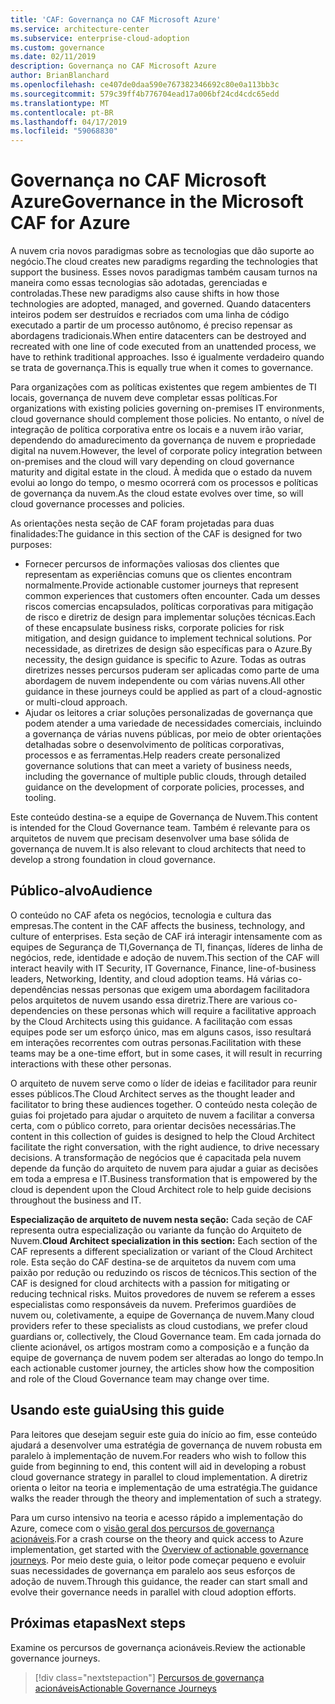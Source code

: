 ```yaml
---
title: 'CAF: Governança no CAF Microsoft Azure'
ms.service: architecture-center
ms.subservice: enterprise-cloud-adoption
ms.custom: governance
ms.date: 02/11/2019
description: Governança no CAF Microsoft Azure
author: BrianBlanchard
ms.openlocfilehash: ce407de0daa590e767382346692c80e0a113bb3c
ms.sourcegitcommit: 579c39ff4b776704ead17a006bf24cd4cdc65edd
ms.translationtype: MT
ms.contentlocale: pt-BR
ms.lasthandoff: 04/17/2019
ms.locfileid: "59068830"
---
```

# <a name="governance-in-the-microsoft-caf-for-azure"></a><span data-ttu-id="7bbd4-103">Governança no CAF Microsoft Azure</span><span class="sxs-lookup"><span data-stu-id="7bbd4-103">Governance in the Microsoft CAF for Azure</span></span>

<span data-ttu-id="7bbd4-104">A nuvem cria novos paradigmas sobre as tecnologias que dão suporte ao negócio.</span><span class="sxs-lookup"><span data-stu-id="7bbd4-104">The cloud creates new paradigms regarding the technologies that support the business.</span></span> <span data-ttu-id="7bbd4-105">Esses novos paradigmas também causam turnos na maneira como essas tecnologias são adotadas, gerenciadas e controladas.</span><span class="sxs-lookup"><span data-stu-id="7bbd4-105">These new paradigms also cause shifts in how those technologies are adopted, managed, and governed.</span></span> <span data-ttu-id="7bbd4-106">Quando datacenters inteiros podem ser destruídos e recriados com uma linha de código executado a partir de um processo autônomo, é preciso repensar as abordagens tradicionais.</span><span class="sxs-lookup"><span data-stu-id="7bbd4-106">When entire datacenters can be destroyed and recreated with one line of code executed from an unattended process, we have to rethink traditional approaches.</span></span> <span data-ttu-id="7bbd4-107">Isso é igualmente verdadeiro quando se trata de governança.</span><span class="sxs-lookup"><span data-stu-id="7bbd4-107">This is equally true when it comes to governance.</span></span>

<span data-ttu-id="7bbd4-108">Para organizações com as políticas existentes que regem ambientes de TI locais, governança de nuvem deve completar essas políticas.</span><span class="sxs-lookup"><span data-stu-id="7bbd4-108">For organizations with existing policies governing on-premises IT environments, cloud governance should complement those policies.</span></span> <span data-ttu-id="7bbd4-109">No entanto, o nível de integração de política corporativa entre os locais e a nuvem irão variar, dependendo do amadurecimento da governança de nuvem e propriedade digital na nuvem.</span><span class="sxs-lookup"><span data-stu-id="7bbd4-109">However, the level of corporate policy integration between on-premises and the cloud will vary depending on cloud governance maturity and digital estate in the cloud.</span></span> <span data-ttu-id="7bbd4-110">À medida que o estado da nuvem evolui ao longo do tempo, o mesmo ocorrerá com os processos e políticas de governança da nuvem.</span><span class="sxs-lookup"><span data-stu-id="7bbd4-110">As the cloud estate evolves over time, so will cloud governance processes and policies.</span></span>

<span data-ttu-id="7bbd4-111">As orientações nesta seção de CAF foram projetadas para duas finalidades:</span><span class="sxs-lookup"><span data-stu-id="7bbd4-111">The guidance in this section of the CAF is designed for two purposes:</span></span>

* <span data-ttu-id="7bbd4-112">Fornecer percursos de informações valiosas dos clientes que representam as experiências comuns que os clientes encontram normalmente.</span><span class="sxs-lookup"><span data-stu-id="7bbd4-112">Provide actionable customer journeys that represent common experiences that customers often encounter.</span></span> <span data-ttu-id="7bbd4-113">Cada um desses riscos comercias encapsulados, políticas corporativas para mitigação de risco e diretriz de design para implementar soluções técnicas.</span><span class="sxs-lookup"><span data-stu-id="7bbd4-113">Each of these encapsulate business risks, corporate policies for risk mitigation, and design guidance to implement technical solutions.</span></span> <span data-ttu-id="7bbd4-114">Por necessidade, as diretrizes de design são específicas para o Azure.</span><span class="sxs-lookup"><span data-stu-id="7bbd4-114">By necessity, the design guidance is specific to Azure.</span></span> <span data-ttu-id="7bbd4-115">Todas as outras diretrizes nesses percursos puderam ser aplicadas como parte de uma abordagem de nuvem independente ou com várias nuvens.</span><span class="sxs-lookup"><span data-stu-id="7bbd4-115">All other guidance in these journeys could be applied as part of a cloud-agnostic or multi-cloud approach.</span></span>
* <span data-ttu-id="7bbd4-116">Ajudar os leitores a criar soluções personalizadas de governança que podem atender a uma variedade de necessidades comerciais, incluindo a governança de várias nuvens públicas, por meio de obter orientações detalhadas sobre o desenvolvimento de políticas corporativas, processos e as ferramentas.</span><span class="sxs-lookup"><span data-stu-id="7bbd4-116">Help readers create personalized governance solutions that can meet a variety of business needs, including the governance of multiple public clouds, through detailed guidance on the development of corporate policies, processes, and tooling.</span></span>

<span data-ttu-id="7bbd4-117">Este conteúdo destina-se a equipe de Governança de Nuvem.</span><span class="sxs-lookup"><span data-stu-id="7bbd4-117">This content is intended for the Cloud Governance team.</span></span> <span data-ttu-id="7bbd4-118">Também é relevante para os arquitetos de nuvem que precisam desenvolver uma base sólida de governança de nuvem.</span><span class="sxs-lookup"><span data-stu-id="7bbd4-118">It is also relevant to cloud architects that need to develop a strong foundation in cloud governance.</span></span>

## <a name="audience"></a><span data-ttu-id="7bbd4-119">Público-alvo</span><span class="sxs-lookup"><span data-stu-id="7bbd4-119">Audience</span></span>

<span data-ttu-id="7bbd4-120">O conteúdo no CAF afeta os negócios, tecnologia e cultura das empresas.</span><span class="sxs-lookup"><span data-stu-id="7bbd4-120">The content in the CAF affects the business, technology, and culture of enterprises.</span></span> <span data-ttu-id="7bbd4-121">Esta seção de CAF irá interagir intensamente com as equipes de Segurança de TI,Governança de TI, finanças, líderes de linha de negócios, rede, identidade e adoção de nuvem.</span><span class="sxs-lookup"><span data-stu-id="7bbd4-121">This section of the CAF will interact heavily with IT Security, IT Governance, Finance, line-of-business leaders, Networking, Identity, and cloud adoption teams.</span></span> <span data-ttu-id="7bbd4-122">Há várias co-dependências nessas personas que exigem uma abordagem facilitadora pelos arquitetos de nuvem usando essa diretriz.</span><span class="sxs-lookup"><span data-stu-id="7bbd4-122">There are various co-dependencies on these personas which will require a facilitative approach by the Cloud Architects using this guidance.</span></span> <span data-ttu-id="7bbd4-123">A facilitação com essas equipes pode ser um esforço único, mas em alguns casos, isso resultará em interações recorrentes com outras personas.</span><span class="sxs-lookup"><span data-stu-id="7bbd4-123">Facilitation with these teams may be a one-time effort, but in some cases, it will result in recurring interactions with these other personas.</span></span>

<span data-ttu-id="7bbd4-124">O arquiteto de nuvem serve como o líder de ideias e facilitador para reunir esses públicos.</span><span class="sxs-lookup"><span data-stu-id="7bbd4-124">The Cloud Architect serves as the thought leader and facilitator to bring these audiences together.</span></span> <span data-ttu-id="7bbd4-125">O conteúdo nesta coleção de guias foi projetado para ajudar o arquiteto de nuvem a facilitar a conversa certa, com o público correto, para orientar decisões necessárias.</span><span class="sxs-lookup"><span data-stu-id="7bbd4-125">The content in this collection of guides is designed to help the Cloud Architect facilitate the right conversation, with the right audience, to drive necessary decisions.</span></span> <span data-ttu-id="7bbd4-126">A transformação de negócios que é capacitada pela nuvem depende da função do arquiteto de nuvem para ajudar a guiar as decisões em toda a empresa e IT.</span><span class="sxs-lookup"><span data-stu-id="7bbd4-126">Business transformation that is empowered by the cloud is dependent upon the Cloud Architect role to help guide decisions throughout the business and IT.</span></span>

<span data-ttu-id="7bbd4-127">**Especialização de arquiteto de nuvem nesta seção:** Cada seção de CAF representa outra especialização ou variante da função do Arquiteto de Nuvem.</span><span class="sxs-lookup"><span data-stu-id="7bbd4-127">**Cloud Architect specialization in this section:** Each section of the CAF represents a different specialization or variant of the Cloud Architect role.</span></span> <span data-ttu-id="7bbd4-128">Esta seção do CAF destina-se de arquitetos da nuvem com uma paixão por redução ou reduzindo os riscos de técnicos.</span><span class="sxs-lookup"><span data-stu-id="7bbd4-128">This section of the CAF is designed for cloud architects with a passion for mitigating or reducing technical risks.</span></span> <span data-ttu-id="7bbd4-129">Muitos provedores de nuvem se referem a esses especialistas como responsáveis da nuvem. Preferimos guardiões de nuvem ou, coletivamente, a equipe de Governança de nuvem.</span><span class="sxs-lookup"><span data-stu-id="7bbd4-129">Many cloud providers refer to these specialists as cloud custodians, we prefer cloud guardians or, collectively, the Cloud Governance team.</span></span> <span data-ttu-id="7bbd4-130">Em cada jornada do cliente acionável, os artigos mostram como a composição e a função da equipe de governança de nuvem podem ser alteradas ao longo do tempo.</span><span class="sxs-lookup"><span data-stu-id="7bbd4-130">In each actionable customer journey, the articles show how the composition and role of the Cloud Governance team may change over time.</span></span>

## <a name="using-this-guide"></a><span data-ttu-id="7bbd4-131">Usando este guia</span><span class="sxs-lookup"><span data-stu-id="7bbd4-131">Using this guide</span></span>

<span data-ttu-id="7bbd4-132">Para leitores que desejam seguir este guia do início ao fim, esse conteúdo ajudará a desenvolver uma estratégia de governança de nuvem robusta em paralelo à implementação de nuvem.</span><span class="sxs-lookup"><span data-stu-id="7bbd4-132">For readers who wish to follow this guide from beginning to end, this content will aid in developing a robust cloud governance strategy in parallel to cloud implementation.</span></span> <span data-ttu-id="7bbd4-133">A diretriz orienta o leitor na teoria e implementação de uma estratégia.</span><span class="sxs-lookup"><span data-stu-id="7bbd4-133">The guidance walks the reader through the theory and implementation of such a strategy.</span></span>

<span data-ttu-id="7bbd4-134">Para um curso intensivo na teoria e acesso rápido a implementação do Azure, comece com o [visão geral dos percursos de governança acionáveis](./journeys/overview.md).</span><span class="sxs-lookup"><span data-stu-id="7bbd4-134">For a crash course on the theory and quick access to Azure implementation, get started with the [Overview of actionable governance journeys](./journeys/overview.md).</span></span> <span data-ttu-id="7bbd4-135">Por meio deste guia, o leitor pode começar pequeno e evoluir suas necessidades de governança em paralelo aos seus esforços de adoção de nuvem.</span><span class="sxs-lookup"><span data-stu-id="7bbd4-135">Through this guidance, the reader can start small and evolve their governance needs in parallel with cloud adoption efforts.</span></span>

## <a name="next-steps"></a><span data-ttu-id="7bbd4-136">Próximas etapas</span><span class="sxs-lookup"><span data-stu-id="7bbd4-136">Next steps</span></span>

<span data-ttu-id="7bbd4-137">Examine os percursos de governança acionáveis.</span><span class="sxs-lookup"><span data-stu-id="7bbd4-137">Review the actionable governance journeys.</span></span>

> [!div class="nextstepaction"]
> [<span data-ttu-id="7bbd4-138">Percursos de governança acionáveis</span><span class="sxs-lookup"><span data-stu-id="7bbd4-138">Actionable Governance Journeys</span></span>](./journeys/overview.md)
